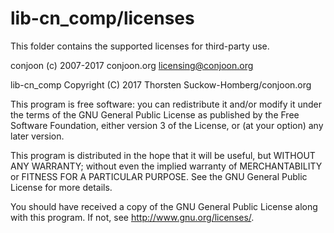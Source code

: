 # lib-cn_comp/licenses

This folder contains the supported licenses for third-party use.

conjoon
(c) 2007-2017 conjoon.org
licensing@conjoon.org

lib-cn_comp
Copyright (C) 2017 Thorsten Suckow-Homberg/conjoon.org

This program is free software: you can redistribute it and/or modify
it under the terms of the GNU General Public License as published by
the Free Software Foundation, either version 3 of the License, or
(at your option) any later version.

This program is distributed in the hope that it will be useful,
but WITHOUT ANY WARRANTY; without even the implied warranty of
MERCHANTABILITY or FITNESS FOR A PARTICULAR PURPOSE.  See the
GNU General Public License for more details.

You should have received a copy of the GNU General Public License
along with this program.  If not, see <http://www.gnu.org/licenses/>.